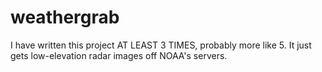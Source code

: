 # weathergrab
I have written this project AT LEAST 3 TIMES, probably more like 5.  It just gets low-elevation radar images off NOAA's servers.
